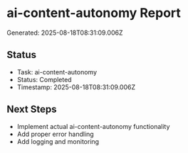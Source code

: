 # ai-content-autonomy Report

Generated: 2025-08-18T08:31:09.006Z

## Status
- Task: ai-content-autonomy
- Status: Completed
- Timestamp: 2025-08-18T08:31:09.006Z

## Next Steps
- Implement actual ai-content-autonomy functionality
- Add proper error handling
- Add logging and monitoring
